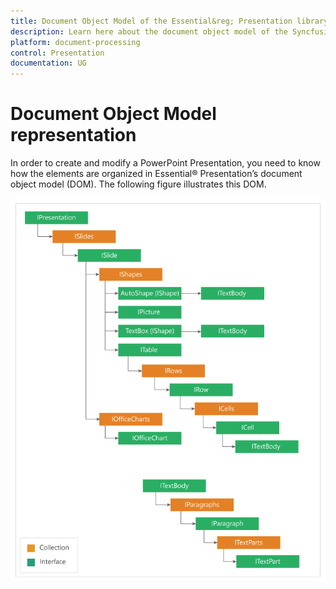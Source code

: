 ```yaml
---
title: Document Object Model of the Essential&reg; Presentation library|Syncfusion&reg;
description: Learn here about the document object model of the Syncfusion&reg; Essential&reg; PowerPoint Presentation library and more.
platform: document-processing
control: Presentation
documentation: UG
---
```

# Document Object Model representation

In order to create and modify a PowerPoint Presentation, you need to know how the elements are organized in Essential&reg; Presentation’s document object model (DOM). The following figure illustrates this DOM.

![PowerPoint Presentation Document Object Model](DocumentObjectModel_images/DocumentObjectModel_img1.png)


